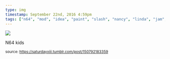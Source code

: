 ```yaml
---
type: img
timestamp: September 22nd, 2016 4:59pm
tags: ["n64", "mod", "idea", "paint", "slash", "nancy", "linda", "jam", "art"]
---
```

<img src="https://saturdayxiii.github.io/media/150792183359.png"/>
                                                                                          
N64 kids
 
                                    
                
                
                
                
                                
<small>source: https://saturdayxiii.tumblr.com/post/150792183359</small>